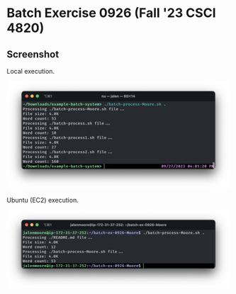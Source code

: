 # Batch Exercise 0926 (Fall '23 CSCI 4820)

## Screenshot

Local execution.

![Execution Example](./img/screenie.png)

Ubuntu (EC2) execution.

![Execution Example 2](./img/screenie2.png)
